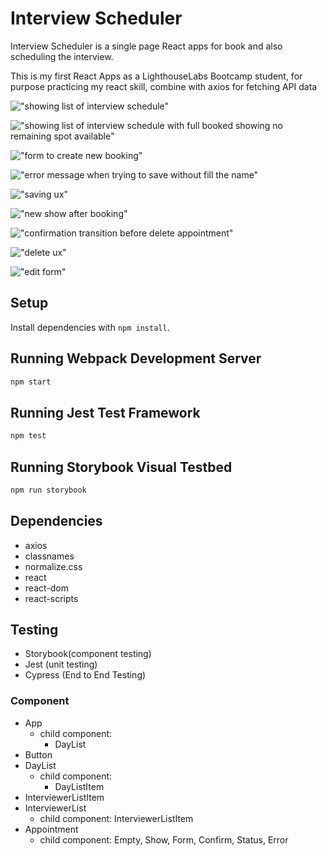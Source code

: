 # Interview Scheduler

Interview Scheduler is a single page React apps for book and also scheduling the interview.

This is my first React Apps as a LighthouseLabs Bootcamp student, for purpose practicing my react skill, combine with axios for fetching API data

!["showing list of interview schedule"](https://github.com/rofrado9178/scheduler/blob/production/docs/Screenshot%20by%20Snip%20My%20at%20Mar%202%2C%202022%20at%204:40:16%20PM.png)

!["showing list of interview schedule with full booked showing no remaining spot available"](https://github.com/rofrado9178/scheduler/blob/production/docs/Screenshot%20by%20Snip%20My%20at%20Mar%202%2C%202022%20at%204:40:53%20PM.png)

!["form to create new booking"](https://github.com/rofrado9178/scheduler/blob/production/docs/Screenshot%20by%20Snip%20My%20at%20Mar%202%2C%202022%20at%204:41:35%20PM.png)

!["error message when trying to save without fill the name"](https://github.com/rofrado9178/scheduler/blob/production/docs/Screenshot%20by%20Snip%20My%20at%20Mar%202%2C%202022%20at%204:42:47%20PM.png)

!["saving ux"](https://github.com/rofrado9178/scheduler/blob/production/docs/Screenshot%20by%20Snip%20My%20at%20Mar%202%2C%202022%20at%204:44:57%20PM.png)

!["new show after booking"](https://github.com/rofrado9178/scheduler/blob/production/docs/Screenshot%20by%20Snip%20My%20at%20Mar%202%2C%202022%20at%204:45:20%20PM.png)

!["confirmation transition before delete appointment"](https://github.com/rofrado9178/scheduler/blob/production/docs/Screenshot%20by%20Snip%20My%20at%20Mar%202%2C%202022%20at%204:45:57%20PM.png)

!["delete ux"](https://github.com/rofrado9178/scheduler/blob/production/docs/Screenshot%20by%20Snip%20My%20at%20Mar%202%2C%202022%20at%204:47:24%20PM.png)

!["edit form"](https://github.com/rofrado9178/scheduler/blob/production/docs/Screenshot%20by%20Snip%20My%20at%20Mar%202%2C%202022%20at%204:52:54%20PM.png)

## Setup

Install dependencies with `npm install`.

## Running Webpack Development Server

```sh
npm start
```

## Running Jest Test Framework

```sh
npm test
```

## Running Storybook Visual Testbed

```sh
npm run storybook
```

## Dependencies

- axios
- classnames
- normalize.css
- react
- react-dom
- react-scripts

## Testing

- Storybook(component testing)
- Jest (unit testing)
- Cypress (End to End Testing)

### Component

- App
  - child component:
    - DayList
- Button
- DayList
  - child component:
    - DayListItem
- InterviewerListItem
- InterviewerList
  - child component: InterviewerListItem
- Appointment
  - child component: Empty, Show, Form, Confirm, Status, Error

